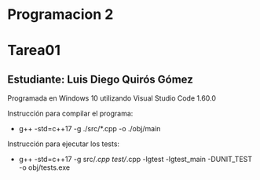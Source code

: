 # Programacion 2 
# Tarea01

## Estudiante: Luis Diego Quirós Gómez

Programada en Windows 10 utilizando Visual Studio Code 1.60.0

Instrucción para compilar el programa:
* g++ -std=c++17 -g ./src/*.cpp -o ./obj/main

Instrucción para ejecutar los tests:
* g++ -std=c++17 -g src/*.cpp test/*.cpp -lgtest -lgtest_main -DUNIT_TEST -o obj/tests.exe

